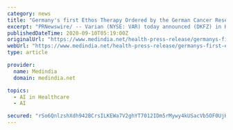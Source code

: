 ```yaml
---
category: news
title: "Germany's first Ethos Therapy Ordered by the German Cancer Research Center"
excerpt: "PRNewswire/ -- Varian (NYSE: VAR) today announced (DKFZ) in Heidelberg has ordered Germany's first Ethos™ therapy, an Adaptive Intelligence™ solution. This artificial intelligence (AI)-driven holistic solution is designed to increase the capability,"
publishedDateTime: 2020-09-10T05:19:00Z
originalUrl: "https://www.medindia.net/health-press-release/germanys-first-ethos-therapy-ordered-by-the-german-cancer-research-center-486444-1.htm"
webUrl: "https://www.medindia.net/health-press-release/germanys-first-ethos-therapy-ordered-by-the-german-cancer-research-center-486444-1.htm"
type: article

provider:
  name: Medindia
  domain: medindia.net

topics:
  - AI in Healthcare
  - AI

secured: "rSo6QnlzshXdh942BCrsILKEWa7V2ghYT7012IDm5rMywy4kUSacVb5OF0UjH2mVVL0IVBOB7G97TkJqYChG0+ur5RdBlpqzzHlJhedIwft6M9C6tWCkBt0DGf4mupugt0QUbzY2w8OHMjoixPsRou9n3ZJaf4nDehzzYZzMEubNRAmQ7yXnXIsldvfCMx3w4dY1gV2w1FXvosYXKieIvGhGUk9Hh+SZz2lcjjz9ua4k/CSZBcq5maAY+Gs9iUIhwoxhC+pMlUAM1Q686yivsLUXfTppKxxMq8ZcdqSk1ajutUbVtIiBFqy0co2P5ZfQsDZ1shi4YoHst2MsXvCWUYSw4PscTUFuOzU/0vMODDk=;W0gCL33ZQBRiFoR6wFPqjQ=="
---
```


